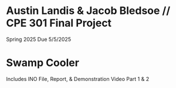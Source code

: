 # Austin Landis & Jacob Bledsoe // CPE 301 Final Project

Spring 2025
Due 5/5/2025

# Swamp Cooler
Includes INO File, Report, & Demonstration Video Part 1 & 2
